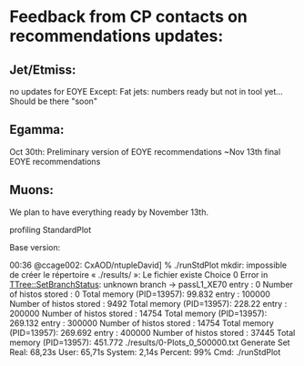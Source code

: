 # Feedback from CP contacts on recommendations updates:

## Jet/Etmiss:
no updates for EOYE
Except:
Fat jets: numbers ready but not in tool yet... Should be there "soon"

## Egamma:
Oct 30th: Preliminary version of EOYE recommendations
~Nov 13th final EOYE recommendations

## Muons:
We plan to have everything ready by November 13th.




profiling StandardPlot

Base version:

00:36 @ccage002: CxAOD/ntupleDavid] % ./runStdPlot
mkdir: impossible de créer le répertoire « ./results/ »: Le fichier existe
Choice 0
Error in <TTree::SetBranchStatus>: unknown branch -> passL1_XE70
entry : 0
Number of histos stored : 0
Total memory (PID=13957): 99.832
entry : 100000
Number of histos stored : 9492
Total memory (PID=13957): 228.22
entry : 200000
Number of histos stored : 14754
Total memory (PID=13957): 269.132
entry : 300000
Number of histos stored : 14754
Total memory (PID=13957): 269.692
entry : 400000
Number of histos stored : 37445
Total memory (PID=13957): 451.772
./results/0-Plots_0_500000.txt
Generate Set 
Real: 68,23s User: 65,71s System: 2,14s Percent: 99% Cmd: ./runStdPlot

